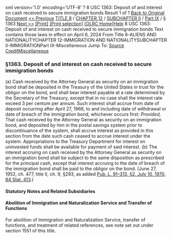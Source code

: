 xml version='1.0' encoding='UTF-8' ?
8 USC 1363: Deposit of and interest on cash received to secure immigration bonds
 Result 1 of 1
[Back to Original Document](/view.xhtml;jsessionid=2A5CE6A90C7DCAA8B70C382B66733229)
[<< Previous](#)
 [TITLE 8](/view.xhtml;jsessionid=2A5CE6A90C7DCAA8B70C382B66733229?req=granuleid%3AUSC-prelim-title8&saved=%7CZ3JhbnVsZWlkOlVTQy1wcmVsaW0tdGl0bGU4LXNlY3Rpb24xMzYz%7C%7C%7C0%7Cfalse%7Cprelim&edition=prelim) / [CHAPTER 12](/view.xhtml;jsessionid=2A5CE6A90C7DCAA8B70C382B66733229?req=granuleid%3AUSC-prelim-title8-chapter12&saved=%7CZ3JhbnVsZWlkOlVTQy1wcmVsaW0tdGl0bGU4LXNlY3Rpb24xMzYz%7C%7C%7C0%7Cfalse%7Cprelim&edition=prelim) / [SUBCHAPTER II](/view.xhtml;jsessionid=2A5CE6A90C7DCAA8B70C382B66733229?req=granuleid%3AUSC-prelim-title8-chapter12-subchapter2&saved=%7CZ3JhbnVsZWlkOlVTQy1wcmVsaW0tdGl0bGU4LXNlY3Rpb24xMzYz%7C%7C%7C0%7Cfalse%7Cprelim&edition=prelim) / [Part IX](/view.xhtml;jsessionid=2A5CE6A90C7DCAA8B70C382B66733229?req=granuleid%3AUSC-prelim-title8-chapter12-subchapter2-part9&saved=%7CZ3JhbnVsZWlkOlVTQy1wcmVsaW0tdGl0bGU4LXNlY3Rpb24xMzYz%7C%7C%7C0%7Cfalse%7Cprelim&edition=prelim) / § 1363
 [Next >>](#)
[[Print]](#)
 [[Print selection]](#)
[[OLRC Home]](/browse.xhtml;jsessionid=2A5CE6A90C7DCAA8B70C382B66733229)[Help](/navHelp.xhtml;jsessionid=2A5CE6A90C7DCAA8B70C382B66733229)
8 USC 1363: Deposit of and interest on cash received to secure immigration bonds
Text contains those laws in effect on April 6, 2024
From Title 8-ALIENS AND NATIONALITYCHAPTER 12-IMMIGRATION AND NATIONALITYSUBCHAPTER II-IMMIGRATIONPart IX-Miscellaneous
Jump To: [Source Credit](#sourcecredit)[Miscellaneous](#miscellaneous-note)
### §1363. Deposit of and interest on cash received to secure immigration bonds
(a) Cash received by the Attorney General as security on an immigration bond shall be deposited in the Treasury of the United States in trust for the obligor on the bond, and shall bear interest payable at a rate determined by the Secretary of the Treasury, except that in no case shall the interest rate exceed 3 per centum per annum. Such interest shall accrue from date of deposit occurring after April 27, 1966, to and including date of withdrawal or date of breach of the immigration bond, whichever occurs first: *Provided,* That cash received by the Attorney General as security on an immigration bond, and deposited by him in the postal savings system prior to discontinuance of the system, shall accrue interest as provided in this section from the date such cash ceased to accrue interest under the system. Appropriations to the Treasury Department for interest on uninvested funds shall be available for payment of said interest.
(b) The interest accruing on cash received by the Attorney General as security on an immigration bond shall be subject to the same disposition as prescribed for the principal cash, except that interest accruing to the date of breach of the immigration bond shall be paid to the obligor on the bond.
(June 27, 1952, ch. 477, title II, ch. 9, §293, as added [Pub. L. 91–313, §2, July 10, 1970, 84 Stat. 413](/statviewer.htm?volume=84&page=413).)
#### **Statutory Notes and Related Subsidiaries**
#### Abolition of Immigration and Naturalization Service and Transfer of Functions
For abolition of Immigration and Naturalization Service, transfer of functions, and treatment of related references, see note set out under section 1551 of this title.
